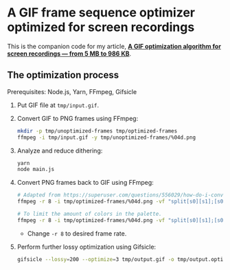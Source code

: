 # A GIF frame sequence optimizer optimized for screen recordings

This is the companion code for my article, [**A GIF optimization algorithm for screen recordings — from 5 MB to 986 KB**](https://dev.to/dtinth/a-gif-optimization-algorithm-for-screen-recordings-from-5-mb-to-986-kb-143g).

## The optimization process

Prerequisites: Node.js, Yarn, FFmpeg, Gifsicle

1. Put GIF file at `tmp/input.gif`.

2. Convert GIF to PNG frames using FFmpeg:

   ```sh
   mkdir -p tmp/unoptimized-frames tmp/optimized-frames
   ffmpeg -i tmp/input.gif -y tmp/unoptimized-frames/%04d.png
   ```

3. Analyze and reduce dithering:

   ```sh
   yarn
   node main.js
   ```

4. Convert PNG frames back to GIF using FFmpeg:

   ```sh
   # Adapted from https://superuser.com/questions/556029/how-do-i-convert-a-video-to-gif-using-ffmpeg-with-reasonable-quality
   ffmpeg -r 8 -i tmp/optimized-frames/%04d.png -vf "split[s0][s1];[s0]palettegen[p];[s1][p]paletteuse=dither=none:diff_mode=rectangle" -y tmp/output.gif

   # To limit the amount of colors in the palette.
   ffmpeg -r 8 -i tmp/optimized-frames/%04d.png -vf "split[s0][s1];[s0]palettegen=max_colors=48[p];[s1][p]paletteuse=dither=none:diff_mode=rectangle" -y tmp/output.gif
   ```

   - Change `-r 8` to desired frame rate.

5. Perform further lossy optimization using Gifsicle:

   ```sh
   gifsicle --lossy=200 --optimize=3 tmp/output.gif -o tmp/output.optimized.gif
   ```
